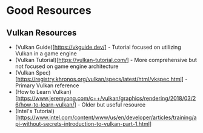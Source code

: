 # Good Resources

## Vulkan Resources

- (Vulkan Guide)[https://vkguide.dev/] - Tutorial focused on utilizing Vulkan in a game engine
- (Vulkan Tutorial)[https://vulkan-tutorial.com/] - More comprehensive but not focused on game engine architecture
- (Vulkan Spec)[https://registry.khronos.org/vulkan/specs/latest/html/vkspec.html] - Primary Vulkan reference
- (How to Learn Vulkan)[https://www.jeremyong.com/c++/vulkan/graphics/rendering/2018/03/26/how-to-learn-vulkan/] - Older but useful resource
- (Intel's Tutorial)[https://www.intel.com/content/www/us/en/developer/articles/training/api-without-secrets-introduction-to-vulkan-part-1.html]